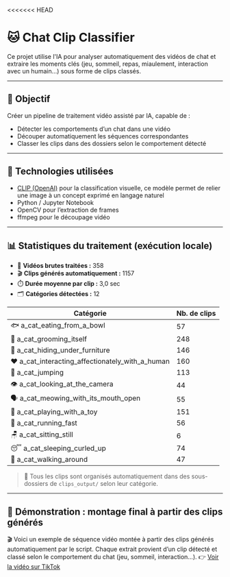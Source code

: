 <<<<<<< HEAD
# 🐱 Chat Clip Classifier

Ce projet utilise l'IA pour analyser automatiquement des vidéos de chat et extraire les moments clés (jeu, sommeil, repas, miaulement, interaction avec un humain…) sous forme de clips classés.

---

## 🎯 Objectif

Créer un pipeline de traitement vidéo assisté par IA, capable de :
- Détecter les comportements d’un chat dans une vidéo
- Découper automatiquement les séquences correspondantes
- Classer les clips dans des dossiers selon le comportement détecté

---

## 🧠 Technologies utilisées

- [CLIP (OpenAI)](https://github.com/openai/CLIP) pour la classification visuelle, ce modèle permet de relier une image à un concept exprimé en langage naturel
- Python / Jupyter Notebook
- OpenCV pour l’extraction de frames
- ffmpeg pour le découpage vidéo

---

## 📊 Statistiques du traitement (exécution locale)

- 🎥 **Vidéos brutes traitées :** 358
- 🎬 **Clips générés automatiquement :** 1157
- ⏱️ **Durée moyenne par clip :** 3,0 sec
- 🗂️ **Catégories détectées :** 12

| Catégorie                                         | Nb. de clips |
|--------------------------------------------------|--------------|
| 🐟 a_cat_eating_from_a_bowl                      | 57           |
| 🧼 a_cat_grooming_itself                         | 248          |
| 🫣 a_cat_hiding_under_furniture                  | 146          |
| ❤️ a_cat_interacting_affectionately_with_a_human | 160          |
| 🐾 a_cat_jumping                                 | 113          |
| 👁️ a_cat_looking_at_the_camera                  | 44           |
| 🗣️ a_cat_meowing_with_its_mouth_open            | 55           |
| 🧸 a_cat_playing_with_a_toy                      | 151          |
| 🏃 a_cat_running_fast                            | 56           |
| 🪑 a_cat_sitting_still                           | 6            |
| 😴 a_cat_sleeping_curled_up                      | 74           |
| 🚶 a_cat_walking_around                          | 47           |

> 📂 Tous les clips sont organisés automatiquement dans des sous-dossiers de `clips_output/` selon leur catégorie.

---

## 📸 Démonstration : montage final à partir des clips générés

🎬 Voici un exemple de séquence vidéo montée à partir des clips générés automatiquement par le script.
Chaque extrait provient d’un clip détecté et classé selon le comportement du chat (jeu, sommeil, interaction…).
👉 [Voir la vidéo sur TikTok](https://vm.tiktok.com/ZNdY5CoNp/)